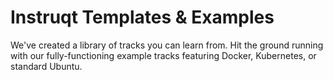 # Instruqt Templates & Examples
We've created a library of tracks you can learn from. Hit the ground running with our fully-functioning example tracks featuring Docker, Kubernetes, or standard Ubuntu.
